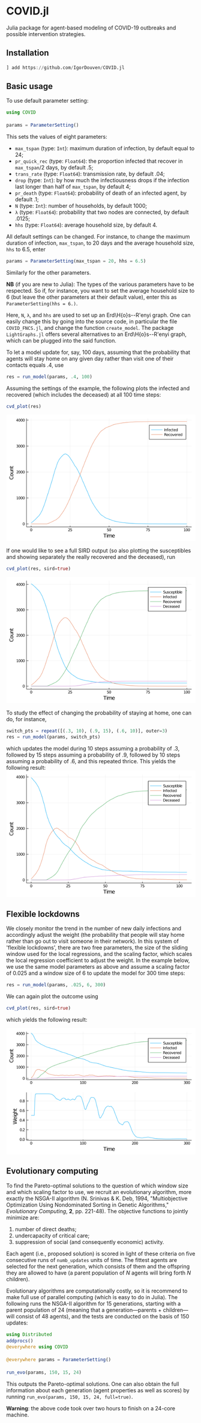 # COVID.jl

Julia package for agent-based modeling of COVID-19 outbreaks and possible intervention strategies.

## Installation
```julia
] add https://github.com/IgorDouven/COVID.jl
```
## Basic usage
To use default parameter setting:
```julia
using COVID

params = ParameterSetting()
```
This sets the values of eight parameters:
- `max_tspan` (type: `Int`): maximum duration of infection, by default equal to 24;
- `pr_quick_rec` (type: `Float64`): the proportion infected that recover in `max_tspan`/2 days, by default .5;
- `trans_rate` (type: `Float64`): transmission rate, by default .04;
- `drop` (type: `Int`): by how much the infectiousness drops if the infection last longer than half of `max_tspan`, by default 4;
- `pr_death` (type: `Float64`): probability of death of an infected agent, by default .1;
- `N` (type: `Int`): number of households, by default 1000;
- `λ` (type: `Float64`): probability that two nodes are connected, by default .0125;
- `hhs` (type: `Float64`): average household size, by default 4.

All default settings can be changed. For instance, to change the maximum duration of infection, `max_tspan`, to 20 days and the average household size, `hhs` to 6.5, enter
```julia
params = ParameterSetting(max_tspan = 20, hhs = 6.5)
```
Similarly for the other parameters.

**NB** (if you are new to Julia): The types of the various parameters have to be respected. So if, for instance, you want to set the average household size to 6 (but leave the other parameters at their default value), enter this as `ParameterSetting(hhs = 6.)`.

Here, `N`, `λ`, and `hhs` are used to set up an Erd\H{o}s--R\'enyi graph. One can easily change this by going into the source code, in particular the file `COVID_FNCS.jl`, and change the function `create_model`. The package `LightGraphs.jl` offers several alternatives to an Erd\H{o}s--R\'enyi graph, which can be plugged into the said function.

To let a model update for, say, 100 days, assuming that the probability that agents will stay home on any given day rather than visit one of their contacts equals .4, use
```julia
res = run_model(params, .4, 100)
```

Assuming the settings of the example, the following plots the infected and recovered (which includes the deceased) at all 100 time steps:
```julia
cvd_plot(res)
```
![Results of updating the model for 100 time steps, showing the infected and recovered](./doc/IR.png)

If one would like to see a full SIRD output (so also plotting the susceptibles and showing separately the really recovered and the deceased), run
```julia
cvd_plot(res, sird=true)
```
![Same results, now showing also the susceptibles and separating the really recovered from the deceased](./doc/SIRD.png)

To study the effect of changing the probability of staying at home, one can do, for instance,
```julia
switch_pts = repeat([(.3, 10), (.9, 15), (.6, 10)], outer=3) 
res = run_model(params, switch_pts)
```
which updates the model during 10 steps assuming a probability of .3, followed by 15 steps assuming a probability of .9, followed by 10 steps assuming a probability of .6, and this repeated thrice. This yields the following result:
![Updating the model while switching the stay-at-home probability at various points in time](./doc/switch_SIRD.png)

## Flexible lockdowns
We closely monitor the trend in the number of new daily infections and accordingly adjust the weight (the probability that people will stay home rather than go out to visit someone in their network). In this system of 'flexible lockdowns', there are two free parameters, the size of the sliding window used for the local regressions, and the scaling factor, which scales the local regression coefficient to adjust the weight. In the example below, we use the same model parameters as above and assume a scaling factor of 0.025 and a window size of 6 to update the model for 300 time steps:
```julia
res = run_model(params, .025, 6, 300)
```

We can again plot the outcome using
```julia
cvd_plot(res, sird=true)
```

which yields the following result:

![Flexible lockdowns, upper row showing results, bottom row showing weight](./doc/flex.png)

## Evolutionary computing
To find the Pareto-optimal solutions to the question of which window size and which scaling factor to use, we recruit an evolutionary algorithm, more exactly the NSGA-II algorithm (N. Srinivas & K. Deb, 1994, "Multiobjective Optimization Using Nondominated Sorting in Genetic Algorithms," _Evolutionary Computing_, **2**, pp. 221-48). The objective functions to jointly minimize are:
1. number of direct deaths;
2. undercapacity of critical care;
3. suppression of social (and consequently economic) activity.

Each agent (i.e., proposed solution) is scored in light of these criteria on five consecutive runs of `numb_updates` units of time. The fittest agents are selected for the next generation, which consists of them and the offspring they are allowed to have (a parent population of _N_ agents will bring forth _N_ children).

Evolutionary algorithms are computationally costly, so it is recommend to make full use of parallel computing (which is easy to do in Julia). The following runs the NSGA-II algorithm for 15 generations, starting with a parent population of 24 (meaning that a generation&mdash;parents + children&mdash;will consist of 48 agents), and the tests are conducted on the basis of 150 updates:

```julia
using Distributed
addprocs()
@everywhere using COVID

@everywhere params = ParameterSetting()

run_evo(params, 150, 15, 24)
```

This outputs the Pareto-optimal solutions. One can also obtain the full information about each generation (agent properties as well as scores) by running `run_evo(params, 150, 15, 24, full=true)`.

**Warning**: the above code took over two hours to finish on a 24-core machine.
